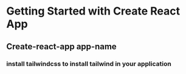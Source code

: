# Getting Started with Create React App

## Create-react-app app-name
### install tailwindcss to install tailwind in your application

